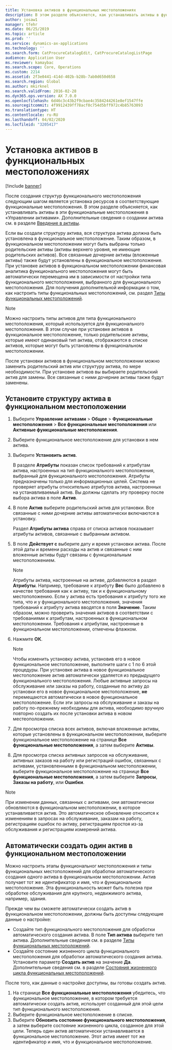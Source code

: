 ```yaml
---
title: Установка активов в функциональных местоположениях
description: В этом разделе объясняется, как устанавливать активы в функциональные местоположения в «Управлении активами».
author: josaw1
manager: tfehr
ms.date: 06/25/2019
ms.topic: article
ms.prod: ''
ms.service: dynamics-ax-applications
ms.technology: ''
ms.search.form: CatProcureCatalogEdit, CatProcureCatalogListPage
audience: Application User
ms.reviewer: kamaybac
ms.search.scope: Core, Operations
ms.custom: 2214
ms.assetid: 2f3e0441-414d-402b-b28b-7ab0d650d658
ms.search.region: Global
ms.author: mkirknel
ms.search.validFrom: 2016-02-28
ms.dyn365.ops.version: AX 7.0.0
ms.openlocfilehash: 6d46c3c43b2f9cbae4c3584244261e8ef1547ffe
ms.sourcegitcommit: 4f9912439ff78acf0c754d5bff972c4b85763093
ms.translationtype: HT
ms.contentlocale: ru-RU
ms.lasthandoff: 04/02/2020
ms.locfileid: "3205417"
---
```

# <a name="install-assets-on-functional-locations"></a>Установка активов в функциональных местоположениях

[!include [banner](../../includes/banner.md)]

 

После создания структур функционального местоположения следующим шагом является установка ресурсов в соответствующие функциональные местоположения. В этом разделе объясняется, как устанавливать активы в эти функциональные местоположения в «Управлении активами». Дополнительные сведения о создании актива см. в разделе [Введение в активы](../objects/introduction-to-objects.md).

Если вы создали структуру актива, вся структура актива должна быть установлена в функциональное местоположение. Таким образом, в функциональном местоположении могут быть выбраны только родительские активы (активы верхнего уровня, не имеющие родительских активов). Все связанные дочерние активы (вложенные активы) также будут установлены в функциональное местоположение. При установке активов в функциональном местоположении финансовая аналитика функционального местоположения могут быть автоматически перемещена им в зависимости от настройки типа функционального местоположения, выбранного для функционального местоположения. Для получения дополнительной информации о том, как настроить типы функциональных местоположений, см. раздел [Типы функциональных местоположений](../setup-for-functional-locations/functional-location-types.md).

> [!NOTE]
> Можно настроить типы активов для типа функционального местоположения, который используется для функционального местоположения. В этом случае при установке активов в функциональное местоположение, только родительские активы, которые имеют одинаковый тип актива, отображаются в списке активов, которые могут быть установлены в функциональном местоположении.

После установки активов в функциональном местоположении можно заменить родительский актив или структуру актива, по мере необходимости. При установке активов вы выбираете родительский актив для замены. Все связанные с ними дочерние активы также будут заменены. 


## <a name="install-an-asset-structure-on-a-functional-location"></a>Установите структуру актива в функциональном местоположении

1. Выберите **Управление активами** \> **Общее** \> **Функциональные местоположения** \> **Все функциональные местоположения** или **Активные функциональные местоположения**.
2. Выберите функциональное местоположение для установки в нем актива.
3. Выберите **Установить актив**.

    В разделе **Атрибуты** показан список требований к атрибутам актива, настроенных на тип функционального местоположения, выбранный для функционального местоположения. Атрибуты предназначены только для информационных целей. Система не проверяет атрибуты относительно атрибутов актива, настроенных на устанавливаемый актив. Вы должны сделать эту проверку после выбора актива в поле **Актив**.

4. В поле **Актив** выберите родительский актив для установки. Все связанные с ними дочерние активы автоматически включаются в установку.

    Раздел **Атрибуты актива** справа от списка активов показывает атрибуты активов, связанные с выбранным активом.

5. В поле **Действует с** выберите дату и время установки актива. После этой даты и времени расходы на актив и связанные с ним вложенные активы будут связаны с функциональным местоположением.

    > [!NOTE]
    > Атрибуты актива, настроенные на активе, добавляются в раздел **Атрибуты**. Например, требование к атрибуту **Вес** было добавлено в качестве требования как к активу, так и к функциональному местоположению. Если у актива есть требования к атрибуту того же типа, что и у функционального местоположения, значения требований к атрибуту актива вводятся в поля **Значение**. Таким образом, можно проверить значения активов в соответствии с требованиями к атрибутам, настроенных в функциональном местоположении. Требования к атрибутам, настроенные в функциональном местоположении, отмечены флажком.

6. Нажмите **ОК**.

    > [!NOTE]
    > Чтобы изменить установку актива, установив его в новое функциональное местоположение, выполните шаги с 1 по 6 этой процедуры. При установке актива в новое функциональное местоположение актив автоматически удаляется из предыдущего функционального местоположения. Любые активные запросы на обслуживание или заказы на работу, созданные по активу до установки его в новое функциональное местоположение, **не** перемещаются автоматически в новое функциональное местоположение. Если эти запросы на обслуживание и заказы на работу по-прежнему необходимы для актива, необходимо вручную повторно создать их после установки актива в новом местеоположении.

7. Для просмотра списка всех активов, включая вложенные активы, которые установлены в функциональном местоположении, выберите функциональное местоположение на странице **Все функциональные местоположения**, а затем выберите **Активы**.
8. Для просмотра списка активных запросов на обслуживание, активных заказов на работу или регистраций ошибок, связанных с активами, установленными в функциональном местоположении, выберите функциональное местоположение на странице **Все функциональные местоположения**, а затем выберите **Запросы**, **Заказы на работу**, или **Ошибки**.

> [!NOTE]
> При изменении данных, связанных с активами, они автоматически обновляются в функциональном местоположении, в которое устанавливается актив. Это автоматическое обновление относится к изменениям в запросах на обслуживание, заказам на работу, регистрациям ошибок по активу, регистрациям простоя из-за обслуживания и регистрациям измерений актива.

## <a name="automatically-create-one-asset-on-a-functional-location"></a>Автоматически создать один актив в функциональном местоположении

Можно настроить этапы функциональног местоположения и типы функциональных местоположений для обработки автоматического создания *одного* актива в функциональном местоположении. Актив получает тот же идентификатор и имя, что и функциональное местоположение. Эта функциональность может быть полезна при обработке обслуживания для крупного, недвижимого актива, например, здания.

Прежде чем вы сможете автоматически создать актив в функциональном местоположении, должны быть доступны следующие данные о настройке:

- Создайте тип функционального местоположения для обработки автоматического создания актива. В поле **Тип актива** выберите тип актива. Дополнительные сведения см. в разделе [Типы функциональных местоположений](../setup-for-functional-locations/functional-location-types.md).
- Создайте состояние жизненного цикла функционального местоположения для обработки автоматического создания актива. Установите параметр **Создать актив** на значение **Да**. Дополнительные сведения см. в разделе [Состояния жизненного цикла функциональных местоположений](../setup-for-functional-locations/functional-location-stages.md).

После того, как данные о настройке доступны, вы готовы создать актив.

1. На странице **Все функциональные местоположения** убедитесь, что функциональное местоположение, в котором требуется автоматически создать актив, использует созданный для этой цели тип функционального местоположения.
2. Выберите функциональное местоположение в списке.
3. Выберите **Обновить состояние функционального местоположения**, а затем выберите состояние жизненного цикла, созданное для этой цели. Теперь один актив автоматически устанавливается в функциональное местоположение. Этот актив имеет тот же идентификатор и имя, что и функциональное местоположение.
